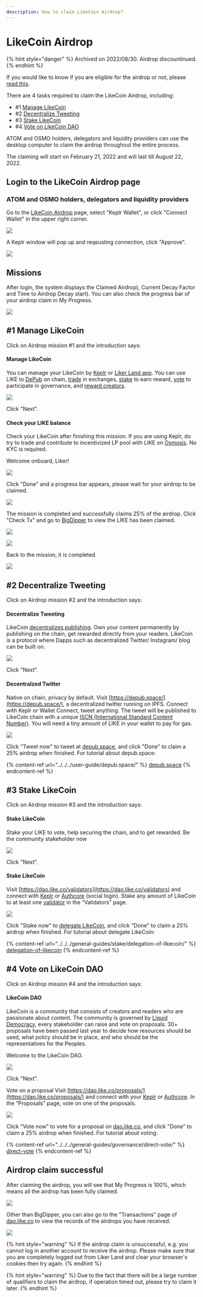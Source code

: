 ```yaml
---
description: How to claim LikeCoin Airdrop?
---
```


# LikeCoin Airdrop

{% hint style="danger" %}
Archived on 2022/08/30. Airdrop discountinued.
{% endhint %}

If you would like to know if you are eligible for the airdrop or not, please [read this](https://blog.like.co/proposal-to-fairdrop-likecoin-to-the-cosmos-community-and-civic-likers-d64d841287d8).

There are 4 tasks required to claim the LikeCoin Airdrop, including:

* \#1 [Manage LikeCoin](../../../general-guides/wallet/)
* \#2 [Decentralize Tweeting](../../../user-guide/depub.space/)
* \#3 [Stake LikeCoin](../../../general-guides/stake/delegation-of-likecoin/)
* \#4 [Vote on LikeCoin DAO](../../../general-guides/governance/direct-vote/)

ATOM and OSMO holders, delegators and liquidity providers can use the desktop computer to claim the airdrop throughout the entire process.

The claiming will start on February 21, 2022 and will last till August 22, 2022.

## Login to the LikeCoin Airdrop page

### ATOM and OSMO holders, delegators and liquidity providers

Go to the [LikeCoin Airdrop](https://app.like.co/airdrop/check) page, select "Keplr Wallet", or click "Connect Wallet" in the upper right corner.

![](<../../../.gitbook/assets/Airdrop 01 Keplr.png>)

A Keplr window will pop up and reqeusting connection, click "Approve".

![](<../../../.gitbook/assets/Airdrop 02 Keplr.png>)

## Missions

After login, the system displays the Claimed Airdrop), Current Decay Factor and Time to Airdrop Decay start). You can also check the progress bar of your airdrop claim in My Progress.

![](<../../../.gitbook/assets/Airdrop 04.png>)

## #1 Manage LikeCoin

Click on Airdrop mission #1 and the introduction says:

#### Manage LikeCoin

You can manage your LikeCoin by [Keplr](../../../user-guide/liker-id/register-with-keplr.md) or [Liker Land app](../../../user-guide/liker-land/download.md). You can use LIKE to [DePub](../../../depub/decentralized-publishing.md) on chain, [trade](../../../general-guides/trade/) in exchanges, [stake](../../../general-guides/stake/delegation-of-likecoin/) to earn reward, [vote](../../../general-guides/governance/direct-vote/) to participate in governance, and [reward creators](../../../user-guide/liker-land/like.md).

![](<../../../.gitbook/assets/Airdrop 05.png>)

Click "Next".

#### Check your LIKE balance

Check your LikeCoin after finishing this mission. If you are using Keplr, do try to trade and contribute to incentivized LP pool with LIKE on [Osmosis](../../../general-guides/liquidity/osmosis.md). No KYC is required.

Welcome onboard, Liker!

![](<../../../.gitbook/assets/Airdrop 06.png>)

Click "Done" and a progress bar appears, please wait for your airdrop to be claimed.

![](<../../../.gitbook/assets/Airdrop 07.png>)

The mission is completed and successfully claims 25% of the airdrop. Click "Check Tx" and go to [BigDipper](https://likecoin.bigdipper.live/) to view the LIKE has been claimed.

![](<../../../.gitbook/assets/Airdrop 08.png>)

![](<../../../.gitbook/assets/Airdrop 09.png>)

Back to the mission, it is completed.

![](<../../../.gitbook/assets/Airdrop 10.png>)

## #2 Decentralize Tweeting

Click on Airdrop mission #2 and the introduction says:

#### Decentralize Tweeting

LikeCoin [decentralizes publishing](../../../depub/decentralized-publishing.md). Own your content permanently by publishing on the chain, get rewarded directly from your readers. LikeCoin is a protocol where Dapps such as decentralized Twitter/ Instagram/ blog can be built on.

![](<../../../.gitbook/assets/Airdrop 11.png>)

Click "Next".

#### Decentralzed Twitter

Native on chain, privacy by default. Visit [https://depub.space/](https://depub.space/), a decentralized twitter running on IPFS. Connect with Keplr or Wallet Connect, tweet anything. The tweet will be published to LikeCoin chain with a unique [ISCN (International Standard Content Number)](../../../depub/what-is-iscn/). You will need a tiny amount of LIKE in your wallet to pay for gas.

![](<../../../.gitbook/assets/Airdrop 12.png>)

Click "Tweet now" to tweet at [depub.space](https://depub.space/), and click "Done" to claim a 25% airdrop when finished. For tutorial about depub.space:

{% content-ref url="../../../user-guide/depub.space/" %}
[depub.space](../../../user-guide/depub.space/)
{% endcontent-ref %}

## #3 Stake LikeCoin

Click on Airdrop mission #3 and the introduction says:

#### Stake LikeCoin

Stake your LIKE to vote, help securing the chain, and to get rewarded. Be the community stakeholder now

![](<../../../.gitbook/assets/Airdrop 13.png>)

Click "Next".

#### Stake LikeCoin

Visit [https://dao.like.co/validators](https://dao.like.co/validators) and connect with [Keplr](../../../user-guide/liker-id/register-with-keplr.md) or [Authcore](../../../user-guide/liker-id/register/) (social login). Stake any amount of LikeCoin to at least one [validator](../../../general-guides/governance/what-is-a-validator/) in the “Validators” page.

![](<../../../.gitbook/assets/Airdrop 14.png>)

Click "Stake now" to [delegate LikeCoin](../../../general-guides/stake/delegation-of-likecoin/), and click "Done" to claim a 25% airdrop when finished. For tutorial about delegate LikeCoin:

{% content-ref url="../../../general-guides/stake/delegation-of-likecoin/" %}
[delegation-of-likecoin](../../../general-guides/stake/delegation-of-likecoin/)
{% endcontent-ref %}

## #4 Vote on LikeCoin DAO

Click on Airdrop mission #4 and the introduction says:

#### LikeCoin DAO

LikeCoin is a community that consists of creators and readers who are passionate about content. The community is governed by [Liquid Democracy](../../../general-guides/governance/liquid-democracy.md), every stakeholder can raise and vote on proposals. 30+ proposals have been passed last year to decide how resources should be used, what policy should be in place, and who should be the representatives for the Peoples.

Welcome to the LikeCoin DAO.

![](<../../../.gitbook/assets/Airdrop 15.png>)

Click "Next".

Vote on a proposal Visit [https://dao.like.co/proposals/](https://dao.like.co/proposals/) and connect with your [Keplr](../../../user-guide/liker-id/register-with-keplr.md) or [Authcore](../../../user-guide/liker-id/register/). In the “Proposals” page, vote on one of the proposals.

![](<../../../.gitbook/assets/Airdrop 16.png>)

Click "Vote now" to vote for a proposal on [dao.like.co](https://dao.like.co/), and click "Done" to claim a 25% airdrop when finished. For tutorial about voting:

{% content-ref url="../../../general-guides/governance/direct-vote/" %}
[direct-vote](../../../general-guides/governance/direct-vote/)
{% endcontent-ref %}

## Airdrop claim successful

After claiming the airdrop, you will see that My Progress is 100%, which means all the airdrop has been fully claimed.

![](<../../../.gitbook/assets/Airdrop 17.png>)

Other than BigDipper, you can also go to the "Transactions" page of [dao.like.co](https://dao.like.co/) to view the records of the airdrops you have received.

![](<../../../.gitbook/assets/Airdrop 18.png>)

{% hint style="warning" %}
If the airdrop claim is unsuccessful, e.g. you cannot log in another account to receive the airdrop. Please make sure that you are completely logged out from Liker Land and clear your browser's cookies then try again.
{% endhint %}

{% hint style="warning" %}
Due to the fact that there will be a large number of qualifiers to claim the airdrop, if operation timed out, please try to claim it later.
{% endhint %}
